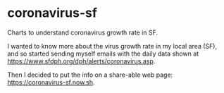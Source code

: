 # coronavirus-sf

Charts to understand coronavirus growth rate in SF.

I wanted to know more about the virus growth rate in my local area (SF), and so started sending myself emails with the daily data shown at https://www.sfdph.org/dph/alerts/coronavirus.asp. 

Then I decided to put the info on a share-able web page: https://coronavirus-sf.now.sh.



